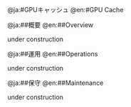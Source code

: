 @ja:#GPUキャッシュ
@en:#GPU Cache

@ja:##概要
@en:##Overview

<!--
@ja{
GPUにはホストシステムのRAMとは独立なデバイスメモリが搭載されており、GPUで計算するにはPCI-Eバスなどを通じて、一旦、ホストシステムやストレージデバイスからデータをGPUデバイスメモリ側へ転送する必要があります。
PG-StromがSQLクエリをGPUで処理する場合も例外ではなく、内部的には、PostgreSQLテーブルから読み出したレコードをGPUへと転送し、その上でGPUでSQLの各種処理を実行します。
しかしこれらの処理には、多かれ少なかれテーブルの読み出しやデータの転送に時間を要します（多くの場合、GPUでの処理よりも遥かに長い時間の！）。
}
@en{}

@ja{
GPUメモリストア（Gstore_Fdw）とは、GPUデバイスメモリ上に予め確保した領域を外部テーブル（Foreign Table）を介して読み書きする機能です。
主に検索・分析を目的としたSQLクエリを実行する際には、既にGPU上にデータがロードされているため、改めてテーブルからレコードを読み出したり、PCI-Eバスを介してデータを転送したりする必要がありません。


}
@en{}

-->

under construction


@ja:##運用
@en:##Operations

<!--
テーブル定義、オプション、チューニングのヒント（PMEMとかreuse
-->

under construction


@ja:##保守
@en:##Maintenance

under construction

<!--

![Architecture of Gstore_Fdw](./img/gstore_fdw-overview.png)

![Replication/Backup of Gstore_Fdw](./img/gstore_fdw-replication.png)

![Internal Layout of Gstore_Fdw](./img/gstore_fdw-layout.png)

-->





